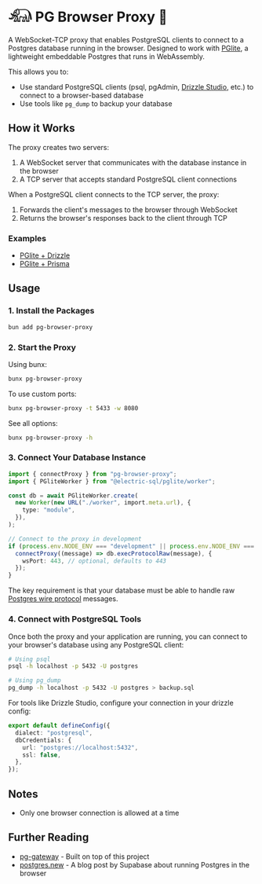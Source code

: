 # 𓃰 PG Browser Proxy 🔌

A WebSocket-TCP proxy that enables PostgreSQL clients to connect to a Postgres database running in the browser. Designed to work with [PGlite](https://pglite.dev/), a lightweight embeddable Postgres that runs in WebAssembly.

This allows you to:

- Use standard PostgreSQL clients (psql, pgAdmin, [Drizzle Studio](https://orm.drizzle.team/drizzle-studio/overview), etc.) to connect to a browser-based database
- Use tools like `pg_dump` to backup your database

## How it Works

The proxy creates two servers:

1. A WebSocket server that communicates with the database instance in the browser
2. A TCP server that accepts standard PostgreSQL client connections

When a PostgreSQL client connects to the TCP server, the proxy:

1. Forwards the client's messages to the browser through WebSocket
2. Returns the browser's responses back to the client through TCP

### Examples

- [PGlite + Drizzle](https://github.com/f0rr0/pg-browser-proxy/tree/main/examples/pglite-drizzle)
- [PGlite + Prisma](https://github.com/f0rr0/pg-browser-proxy/tree/main/examples/pglite-prisma)

## Usage

### 1. Install the Packages

```sh
bun add pg-browser-proxy
```

### 2. Start the Proxy

Using bunx:

```sh
bunx pg-browser-proxy
```

To use custom ports:

```sh
bunx pg-browser-proxy -t 5433 -w 8080
```

See all options:

```sh
bunx pg-browser-proxy -h
```

### 3. Connect Your Database Instance

```typescript
import { connectProxy } from "pg-browser-proxy";
import { PGliteWorker } from "@electric-sql/pglite/worker";

const db = await PGliteWorker.create(
  new Worker(new URL("./worker", import.meta.url), {
    type: "module",
  }),
);

// Connect to the proxy in development
if (process.env.NODE_ENV === "development" || process.env.NODE_ENV === "test") {
  connectProxy((message) => db.execProtocolRaw(message), {
    wsPort: 443, // optional, defaults to 443
  });
}
```

The key requirement is that your database must be able to handle raw [Postgres wire protocol](https://www.postgresql.org/docs/current/protocol.html) messages.

### 4. Connect with PostgreSQL Tools

Once both the proxy and your application are running, you can connect to your browser's database using any PostgreSQL client:

```sh
# Using psql
psql -h localhost -p 5432 -U postgres

# Using pg_dump
pg_dump -h localhost -p 5432 -U postgres > backup.sql
```

For tools like Drizzle Studio, configure your connection in your drizzle config:

```typescript
export default defineConfig({
  dialect: "postgresql",
  dbCredentials: {
    url: "postgres://localhost:5432",
    ssl: false,
  },
});
```

## Notes

- Only one browser connection is allowed at a time

## Further Reading

- [pg-gateway](https://github.com/supabase-community/pg-gateway) - Built on top of this project
- [postgres.new](https://supabase.com/blog/postgres-new) - A blog post by Supabase about running Postgres in the browser
